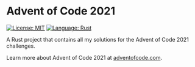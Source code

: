 # Advent of Code 2021

[![License: MIT][license_badge]][license_link]
[![Language: Rust][rust_badge]][rust_link]

A Rust project that contains all my solutions for the Advent of Code 2021 challenges.

Learn more about Advent of Code 2021 at [adventofcode.com](https://adventofcode.com/2021).

[license_badge]: https://img.shields.io/badge/license-MIT-blue.svg
[license_link]: https://opensource.org/licenses/MIT
[rust_badge]: https://img.shields.io/badge/language-Rust-brown.svg
[rust_link]: https://www.rust-lang.org/

